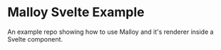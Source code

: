 # Malloy Svelte Example

An example repo showing how to use Malloy and it's renderer inside a Svelte component.
